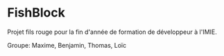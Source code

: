 FishBlock
=========

Projet fils rouge pour la fin d'année de formation de développeur à l'IMIE.

Groupe: Maxime, Benjamin, Thomas, Loïc
